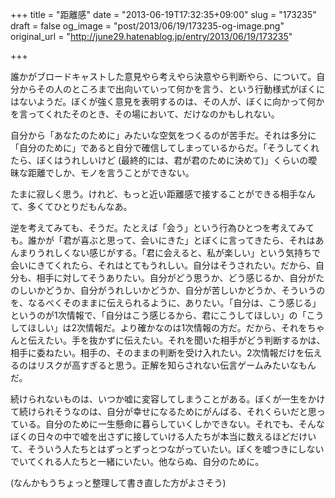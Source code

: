 +++
title = "距離感"
date = "2013-06-19T17:32:35+09:00"
slug = "173235"
draft = false
og_image = "post/2013/06/19/173235-og-image.png"
original_url = "http://june29.hatenablog.jp/entry/2013/06/19/173235"

+++

<p>誰かがブロードキャストした意見やら考えやら決意やら判断やら、について。自分からその人のところまで出向いていって何かを言う、という行動様式がぼくにはないようだ。ぼくが強く意見を表明するのは、その人が、ぼくに向かって何かを言ってくれたそのとき、その場において、だけなのかもしれない。</p>
<p>自分から「あなたのために」みたいな空気をつくるのが苦手だ。それは多分に「自分のために」であると自分で確信してしまっているからだ。「そうしてくれたら、ぼくはうれしいけど (最終的には、君が君のために決めて)」くらいの曖昧な距離でしか、モノを言うことができない。</p>
<p>たまに寂しく思う。けれど、もっと近い距離感で接することができる相手なんて、多くてひとりだもんなあ。</p>
<p>逆を考えてみても、そうだ。たとえば「会う」という行為ひとつを考えてみても。誰かが「君が喜ぶと思って、会いにきた」とぼくに言ってきたら、それはあんまりうれしくない感じがする。「君に会えると、私が楽しい」という気持ちで会いにきてくれたら、それはとてもうれしい。自分はそうされたい。だから、自分も、相手に対してそうありたい。自分がどう思うか、どう感じるか、自分がたのしいかどうか、自分がうれしいかどうか、自分が苦しいかどうか、そういうのを、なるべくそのままに伝えられるように、ありたい。「自分は、こう感じる」というのが1次情報で、「自分はこう感じるから、君にこうしてほしい」の「こうしてほしい」は2次情報だ。より確かなのは1次情報の方だ。だから、それをちゃんと伝えたい。手を抜かずに伝えたい。それを聞いた相手がどう判断するかは、相手に委ねたい。相手の、そのままの判断を受け入れたい。2次情報だけを伝えるのはリスクが高すぎると思う。正解を知らされない伝言ゲームみたいなもんだ。</p>
<p>続けられないものは、いつか嘘に変容してしまうことがある。ぼくが一生をかけて続けられそうなのは、自分が幸せになるためにがんばる、それくらいだと思っている。自分のために一生懸命に暮らしていくしかできない。それでも、そんなぼくの日々の中で嘘を出さずに接していける人たちが本当に数えるほどだけいて、そういう人たちとはずっとずっとつながっていたい。ぼくを嘘つきにしないでいてくれる人たちと一緒にいたい。他ならぬ、自分のために。</p>
<p>(なんかもうちょっと整理して書き直した方がよさそう)</p>